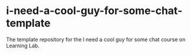 # i-need-a-cool-guy-for-some-chat-template
The template repository for the I need a cool guy for some chat course on Learning Lab.
